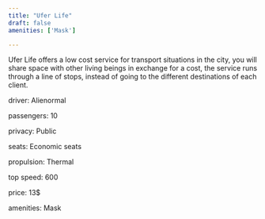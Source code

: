 ```yaml
---
title: "Ufer Life"
draft: false
amenities: ['Mask']

---
```

Ufer Life offers a low cost service for transport situations in the city, you will share space with other living beings in exchange for a cost, the service runs through a line of stops, instead of going to the different destinations of each client.

driver: Alienormal

passengers: 10

privacy: Public

seats: Economic seats

propulsion: Thermal

top speed: 600

price: 13$

amenities: Mask

